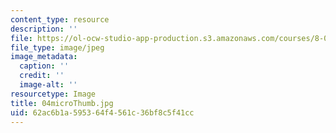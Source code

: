 ```yaml
---
content_type: resource
description: ''
file: https://ol-ocw-studio-app-production.s3.amazonaws.com/courses/8-02-physics-ii-electricity-and-magnetism-spring-2007/62ac6b1a595364f4561c36bf8c5f41cc_04microThumb.jpg
file_type: image/jpeg
image_metadata:
  caption: ''
  credit: ''
  image-alt: ''
resourcetype: Image
title: 04microThumb.jpg
uid: 62ac6b1a-5953-64f4-561c-36bf8c5f41cc
---
```

